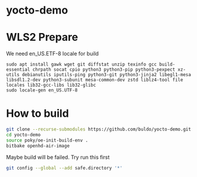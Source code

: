 # yocto-demo

# WLS2 Prepare
We need en_US.ETF-8 locale for build
```
sudo apt install gawk wget git diffstat unzip texinfo gcc build-essential chrpath socat cpio python3 python3-pip python3-pexpect xz-utils debianutils iputils-ping python3-git python3-jinja2 libegl1-mesa libsdl1.2-dev python3-subunit mesa-common-dev zstd liblz4-tool file locales lib32-gcc-libs lib32-glibc
sudo locale-gen en_US.UTF-8
```

# How to build
```sh
git clone --recurse-submodules https://github.com/buldo/yocto-demo.git
cd yocto-demo
source poky/oe-init-build-env .
bitbake openhd-air-image
```

Maybe build will be failed. Try run this first
```sh
git config --global --add safe.directory '*'
```
